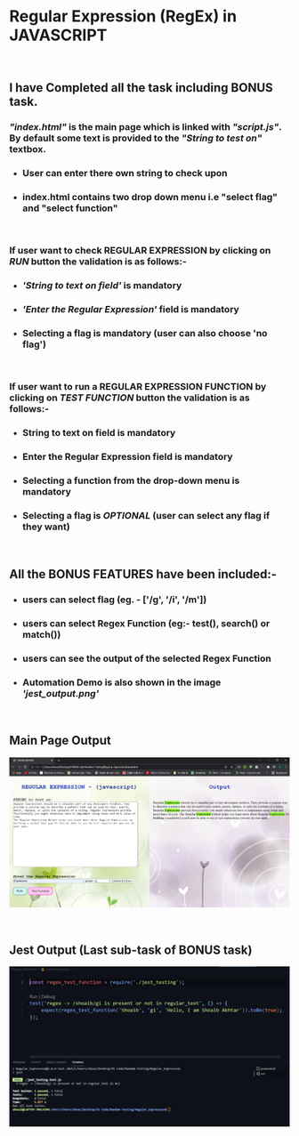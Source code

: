 

# Regular Expression (RegEx) in JAVASCRIPT
<BR>

## I have Completed all the task including BONUS task.

### ***"index.html"*** is the main page which is linked with ***"script.js"***. By default some text is provided to the ***"String to test on"*** textbox.


- ### User can **enter** there own string to check upon

- ### index.html contains two drop down menu i.e "select flag" and "select function"
<BR>

### If user want to check REGULAR EXPRESSION by clicking on ***RUN*** button the validation is as follows:-

- ### *'String to text on field'* is **mandatory**
- ### *'Enter the Regular Expression'* field is **mandatory**
- ### Selecting a flag is **mandatory** (user can also choose 'no flag')

<BR>

### If user want to run a REGULAR EXPRESSION FUNCTION by clicking on ***TEST FUNCTION*** button the validation is as follows:-

- ### String to text on field is **mandatory**
- ### Enter the Regular Expression field is **mandatory**
- ### Selecting a function from the drop-down menu is **mandatory**
- ### Selecting a flag is ***OPTIONAL*** (user can select any flag if they want)

<BR>

## All the BONUS FEATURES have been included:-


-  ### users can select flag (eg. - **['/g', '/i', '/m']**)
-  ### users can select Regex Function (**eg:- test(), search() or match()**)
-  ### users can see the **output** of the selected Regex Function
-  ### **Automation Demo** is also shown in the image ***'jest_output.png'***
<br>

## Main Page Output
<p align = "center">
<img src = "main_page_output.png">
</p>

<BR>

## Jest Output (Last sub-task of BONUS task)
<p align = "center">
<img src = "jest_output.png">
</p>
